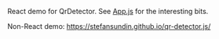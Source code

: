 React demo for QrDetector. See [App.js](src/App.js) for the interesting bits.

Non-React demo: https://stefansundin.github.io/qr-detector.js/
